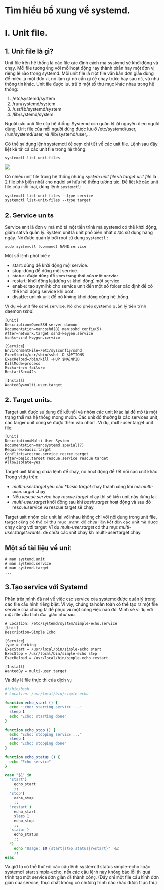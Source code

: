 # Tìm hiểu bổ xung về systemd.

# I. Unit file.

## 1. Unit file là gì?
Unit file trên hệ thống là các file xác định cách mà systemd sẽ khởi động và chạy. Mỗi file tương úng với mỗi hoạt động hay thành phần hay một đơn vị riêng lẻ nào trong systemd. Mỗi unit file là một file văn bản đơn giản dùng để miêu tả một đơn vị, nó làm gì, nó cần gì để chạy trước hay sau nó, và như thông tin khác.
Unit file được lưu trữ ở một số thư mục khác nhau trong hệ thống:
  1. /etc/systemd/system
  2. /run/systemd/system
  3. /usr/lib/systemd/system
  4. /lib/systemd/system

Ngoài các unit file của hệ thống, Systemd còn quản lý tài nguyên theo người dùng. Unit file của mỗi người dùng được lưu ở /etc/systemd/user, /run/systemd/user, và /lib/systemd/user,..

Có thể sử dụng lệnh systemctl để xem chi tiết về các unit file. Lệnh sau đây liệt kê tất cả các unit file trong hệ thống:
```
systemctl list-unit-files
```

![](https://i.imgur.com/dPAMj1I.png)

Có nhiều unit file trong hệ thống nhưng *system unit file* và *target unit file* là 2 file phổ biến nhất cho người sở hữu hệ thống tương tác. Để liệt kê các unit file của mỗi loại, dùng lệnh `systemctl`:
```
systemctl list-unit-files --type service
systemctl list-unit-files --type target
```

## 2. Service units
Service unit là đơn vị mà mô tả một tiến trình mà systemd có thể khởi động, giám sát và quản lý. System unit là unit phổ biến nhất được sử dụng hàng ngày. Nó được quản lý bởi root sử dụng `systemctl` :
```
sudo systemctl [command] NAME.service
```

Một số lệnh phôt biến:
- start: dùng để khởi động một service.
- stop: dùng để dừng một service.
- status: được dùng để xem trạng thái của một service
- restart: khởi động lại(dừng và khởi động) một service
- enable: tạo symlink cho service unit đến một số folder xác định để có thể khởi động service khi boot.
- disable: unlink unit để nó không khởi dộng cùng hệ thống.

Ví dụ về unit file sshd.service. Nó cho phép systemd quản lý tiến trình daemon *sshd*.

```
[Unit]
Description=OpenSSH server daemon
Documentation=man:sshd(8) man:sshd_config(5)
After=network.target sshd-keygen.service
Wants=sshd-keygen.service

[Service]
EnvironmentFile=/etc/sysconfig/sshd
ExecStart=/usr/sbin/sshd -D $OPTIONS
ExecReload=/bin/kill -HUP $MAINPID
KillMode=process
Restart=on-failure
RestartSec=42s

[Install]
WantedBy=multi-user.target
```

## 2. Target units.
Target unit được sử dụng để kết nối và nhóm các unit khác lại để mô tả một trạng thái mà hệ thống mong muốn. Các unit đó thường là các services unit, các targer unit cũng sẽ được thêm vào nhóm.
Ví dụ, multi-user.target unit file:
```
[Unit]
Description=Multi-User System
Documentation=man:systemd.special(7)
Requires=basic.target
Conflicts=rescue.service rescue.target
After=basic.target rescue.service rescue.target
AllowIsolate=yes
```

Target unit không chứa lệnh để chạy, nó hoạt động để kết nối các unit khác. Trong ví dụ trên:
- *multi-user.target* yêu cầu **basic.target* chạy thành công khi mà *multi-user.target* chạy
- Nếu *rescue.service* hay *rescue.target* chạy thì sẽ kiến unit này dừng lại.
- *multi-user.target* khởi động sau khi *basic.target* hoạt động và sau đó rescue.service và rescue.target sẽ chạy.

Target unit nhóm các unit lại với nhau không chỉ với nội dung trong unit file, target cũng có thể có thư mục *.want.* để chứa liên kết đến các unit mà được chạy cùng với target. Ví dụ *multi-user.target* có thư mục *multi-user.target.wants.* để chứa các unit chạy khi multi-user.target chạy.

## Một số tài liệu về unit
```
# man systemd.unit
# man systemd.service
# man systemd.target
...
```

## 3.Tạo service với Systemd
Phần trên mình đã nói về việc các service của systemd được quản lý trong các file cấu hình riêng biệt. Vì vậy, chúng ta hoàn toàn có thể tạo ra một file service của chúng ta để phục vụ một công việc nào đó. Mình sẽ ví dụ với một file cấu hình đơn giản như sau
```
# Location: /etc/systemd/system/simple-echo.service
[Unit]
Description=Simple Echo

[Service]
Type = forking
ExecStart = /usr/local/bin/simple-echo start
ExecStop = /usr/local/bin/simple-echo stop
ExecReload = /usr/local/bin/simple-echo restart

[Install]
WantedBy = multi-user.target
```
Và đây là file thực thi của dịch vụ

```bash
#!/bin/bash
# Location: /usr/local/bin/simple-echo

function echo_start () {
  echo "Echo: starting service ..."
  sleep 1
  echo "Echo: starting done"
}

function echo_stop () {
  echo "Echo: stopping service ..."
  sleep 1
  echo "Echo: stopping done"
}

function echo_status () {
  echo "Echo service"
}

case "$1" in
  'start')
    echo_start
    ;;
  'stop')
    echo_stop
    ;;
  'restart')
    echo_start
    sleep 1
    echo_stop
    ;;
  'status')
    echo_status
    ;;
  *)
    echo "Usage: $0 {start|stop|status|restart}" >&2
    ;;
esac
```
Và giờ ta có thể thử với các câu lệnh systemctl status simple-echo hoặc systemctl start simple-echo, nếu các câu lệnh này không báo lỗi thì quá trình tạo một service đơn giản đã thành công. (Đây chỉ một file cấu hình đơn giản của service, thực chất không có chương trình nào khác được thực thi.)



